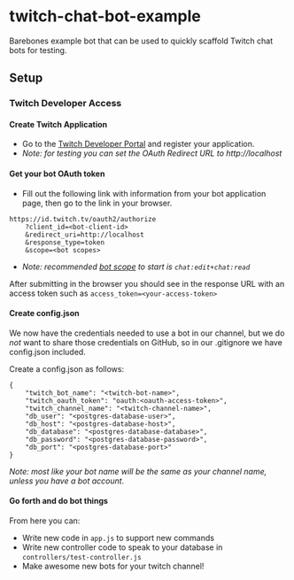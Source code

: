 # twitch-chat-bot-example
Barebones example bot that can be used to quickly scaffold Twitch chat bots for testing.

## Setup

### Twitch Developer Access

#### Create Twitch Application
- Go to the [Twitch Developer Portal](https://dev.twitch.tv/console) and register your application.
- *Note: for testing you can set the OAuth Redirect URL to http://localhost*

#### Get your bot OAuth token
- Fill out the following link with information from your bot application page, then go to the link in your browser.
```
https://id.twitch.tv/oauth2/authorize
    ?client_id=<bot-client-id>
    &redirect_uri=http://localhost
    &response_type=token
    &scope=<bot scopes>
```
- *Note: recommended [bot scope](https://dev.twitch.tv/docs/authentication/#scopes) to start is `chat:edit+chat:read`*

After submitting in the browser you should see in the response URL with an access token such as `access_token=<your-access-token>`

#### Create config.json

We now have the credentials needed to use a bot in our channel, but we do _not_ want to share those credentials on GitHub, so in our .gitignore we have config.json included. 

Create a config.json as follows:

```
{
	"twitch_bot_name": "<twitch-bot-name>",
	"twitch_oauth_token": "oauth:<oauth-access-token>",
	"twitch_channel_name": "<twitch-channel-name>",
	"db_user": "<postgres-database-user>",
	"db_host": "<postgres-database-host>",
	"db_database": "<postgres-database-database>",
	"db_password": "<postgres-database-password>",
	"db_port": "<postgres-database-port>"
}
```

_Note: most like your bot name will be the same as your channel name, unless you have a bot account._

#### Go forth and do bot things

From here you can:
- Write new code in `app.js` to support new commands
- Write new controller code to speak to your database in `controllers/test-controller.js`
- Make awesome new bots for your twitch channel!
